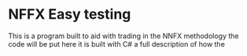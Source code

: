 # NFFX Easy testing 
 This is a program built to aid with trading in the NNFX methodology the code will be put here it is built with C# a full description of how the 
